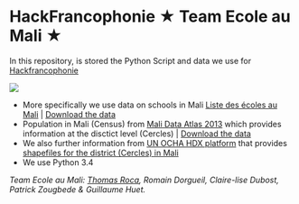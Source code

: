 # HackFrancophonie &#9733; Team Ecole au Mali &#9733;
In this repository, is stored the Python Script and data we use for  [Hackfrancophonie](https://www.etalab.gouv.fr/hackfrancophonie-un-open-data-camp-autour-des-donnees-ouvertes-par-les-pays-francophones)

![](http://www.modernisation.gouv.fr/sites/default/files/capture1-300x227.png)
+ More specifically we use data on schools in Mali [Liste des écoles au Mali](https://github.com/etalab/HackFrancophonie/wiki/Liste-des-%C3%A9coles-du-Mali) | [Download the data](https://raw.githubusercontent.com/opendatamali/datasets/master/ecole-mali/MLI_schools.csv)
+ Population in Mali (Census) from [Mali Data Atlas 2013](http://mali.opendataforafrica.org/bqrabjg/mali-data-atlas-26-april-2013) which provides information at the disctict level (Cercles) | [Download the data](https://raw.githubusercontent.com/ThomasRoca/data/master/PopulationDataMali.csv)
+ We also further information from [UN OCHA HDX platform](https://data.hdx.rwlabs.org/dataset/administrative-boundaries-cod-mli) that provides [shapefiles for the district (Cercles) in Mali](http://data.hdx.rwlabs.org/dataset/d2ec62bb-5a93-436d-8297-88b3ee9b6818/resource/986d42a2-dfa1-4317-aaa8-a1cb276ee5bd/download/mli-admnbnda-adm2-gov.zip)
+ We use Python 3.4

*Team Ecole au Mali: [Thomas Roca](https://github.com/ThomasRoca), Romain Dorgueil, Claire-lise Dubost, Patrick Zougbede & Guillaume Huet.*
